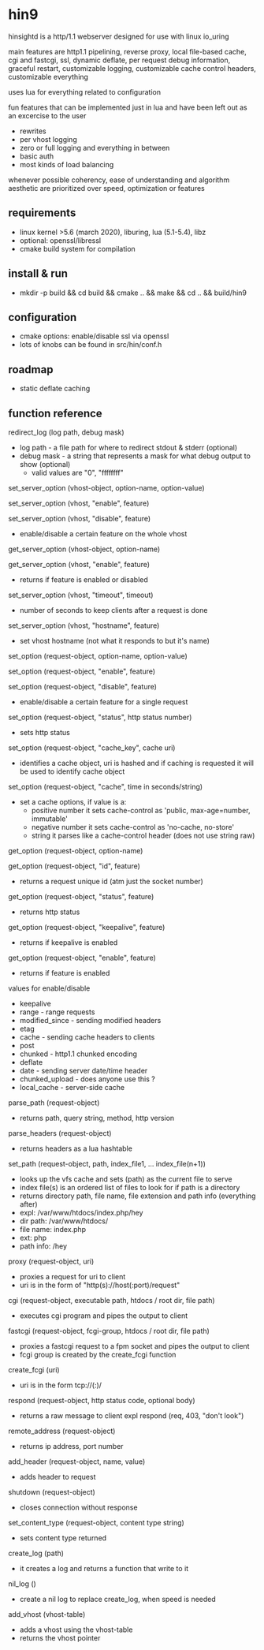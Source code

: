 hin9
====

hinsightd is a http/1.1 webserver designed for use with linux io_uring

main features are http1.1 pipelining, reverse proxy, local file-based cache, cgi and fastcgi, ssl, dynamic deflate, per request debug information, graceful restart, customizable logging, customizable cache control headers, customizable everything

uses lua for everything related to configuration

fun features that can be implemented just in lua and have been left out as an excercise to the user
* rewrites
* per vhost logging
* zero or full logging and everything in between
* basic auth
* most kinds of load balancing

whenever possible coherency, ease of understanding and algorithm aesthetic are prioritized over speed, optimization or features


requirements
------------

* linux kernel >5.6 (march 2020), liburing, lua (5.1-5.4), libz
* optional: openssl/libressl
* cmake build system for compilation


install & run
-------------

* mkdir -p build && cd build && cmake .. && make && cd .. && build/hin9


configuration
-------------

* cmake options: enable/disable ssl via openssl
* lots of knobs can be found in src/hin/conf.h

roadmap
-------

* static deflate caching


function reference
------------------

redirect\_log (log path, debug mask)
  * log path - a file path for where to redirect stdout & stderr (optional)
  * debug mask - a string that represents a mask for what debug output to show (optional)
    * valid values are "0", "ffffffff"

set\_server\_option (vhost-object, option-name, option-value)

set\_server\_option (vhost, "enable", feature)

set\_server\_option (vhost, "disable", feature)
  * enable/disable a certain feature on the whole vhost

get\_server\_option (vhost-object, option-name)

get\_server\_option (vhost, "enable", feature)
  * returns if feature is enabled or disabled

set\_server\_option (vhost, "timeout", timeout)
  * number of seconds to keep clients after a request is done

set\_server\_option (vhost, "hostname", feature)
  * set vhost hostname (not what it responds to but it's name)

set\_option (request-object, option-name, option-value)

set\_option (request-object, "enable", feature)

set\_option (request-object, "disable", feature)
  * enable/disable a certain feature for a single request

set\_option (request-object, "status", http status number)
  * sets http status

set\_option (request-object, "cache\_key", cache uri)
  * identifies a cache object, uri is hashed and if caching is requested it will be used to identify cache object

set\_option (request-object, "cache", time in seconds/string)
  * set a cache options, if value is a:
    * positive number it sets cache-control as 'public, max-age=number, immutable'
    * negative number it sets cache-control as 'no-cache, no-store'
    * string it parses like a cache-control header (does not use string raw)

get\_option (request-object, option-name)

get\_option (request-object, "id", feature)
  * returns a request unique id (atm just the socket number)

get\_option (request-object, "status", feature)
  * returns http status

get\_option (request-object, "keepalive", feature)
  * returns if keepalive is enabled

get\_option (request-object, "enable", feature)
  * returns if feature is enabled

values for enable/disable
  * keepalive
  * range - range requests
  * modified\_since - sending modified headers
  * etag
  * cache - sending cache headers to clients
  * post
  * chunked - http1.1 chunked encoding
  * deflate
  * date - sending server date/time header
  * chunked\_upload - does anyone use this ?
  * local\_cache - server-side cache

parse\_path (request-object)
  * returns path, query string, method, http version

parse\_headers (request-object)
  * returns headers as a lua hashtable

set\_path (request-object, path, index\_file1, ... index\_file(n+1))
  * looks up the vfs cache and sets (path) as the current file to serve
  * index file(s) is an ordered list of files to look for if path is a directory
  * returns directory path, file name, file extension and path info (everything after)
  * expl: /var/www/htdocs/index.php/hey
  * dir path: /var/www/htdocs/
  * file name: index.php
  * ext: php
  * path info: /hey

proxy (request-object, uri)
  * proxies a request for uri to client
  * uri is in the form of "http(s)://host(:port)/request"

cgi (request-object, executable path, htdocs / root dir, file path)
  * executes cgi program and pipes the output to client

fastcgi (request-object, fcgi-group, htdocs / root dir, file path)
  * proxies a fastcgi request to a fpm socket and pipes the output to client
  * fcgi group is created by the create_fcgi function

create_fcgi (uri)
  * uri is in the form tcp://<host>(:<port>)/

respond (request-object, http status code, optional body)
  * returns a raw message to client expl respond (req, 403, "don't look")

remote\_address (request-object)
  * returns ip address, port number

add\_header (request-object, name, value)
  * adds header to request

shutdown (request-object)
  * closes connection without response

set\_content\_type (request-object, content type string)
  * sets content type returned

create\_log (path)
  * it creates a log and returns a function that write to it

nil\_log ()
  * create a nil log to replace create\_log, when speed is needed

add\_vhost (vhost-table)
  * adds a vhost using the vhost-table
  * returns the vhost pointer



